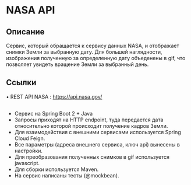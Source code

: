 # NASA API
## Описание
Cервис, который обращается к сервису данных NASA, и отображает снимки Земли за выбранную дату.
Для большей наглядности, изображения полученную за определенную дату объеденены в gif, что позволяет увидеть вращение Земли за выбранный день.
## Ссылки
• REST API NASA : https://api.nasa.gov/
## 
- Сервис на Spring Boot 2 + Java 
- Запросы приходят на HTTP endpoint, туда передается дата относительно которой происходит получение кадров Земли.
- Для взаимодействия с внешними сервисами используется Spring Cloud Feign.
- Все параметры (адреса внешнего сервиса, ключ api) вынесены в настройки.
- Для преобразования полученных снимков в gif используется javascript. 
- Для сборки используется Maven.
- На сервис написаны тесты  (@mockbean).

